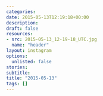```yaml
---
categories:
date: 2015-05-13T12:19:18+00:00
description:
draft: false
resources:
- src: 2015-05-13_12-19-18_UTC.jpg
  name: "header"
layout: instagram
options:
  unlisted: false
stories:
subtitle:
title: "2015-05-13"
tags: []
---
```


 
